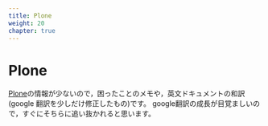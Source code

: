 ```yaml
---
title: Plone
weight: 20
chapter: true
---
```


# Plone

[Plone](http://www.plone.org)の情報が少ないので，困ったことのメモや，英文ドキュメントの和訳(google 翻訳を少しだけ修正したもの)です。
google翻訳の成長が目覚ましいので，すぐにそちらに追い抜かれると思います。